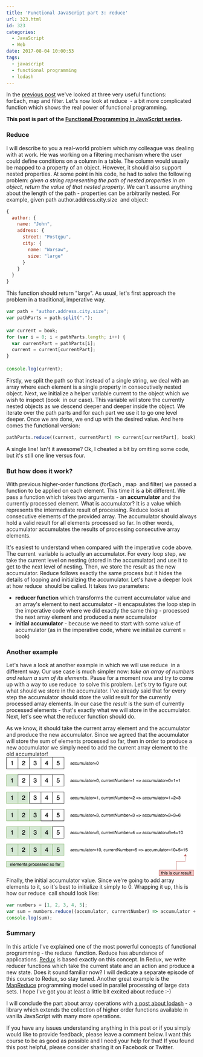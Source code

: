 ```yaml
---
title: 'Functional JavaScript part 3: reduce'
url: 323.html
id: 323
categories:
  - JavaScript
  - Web
date: 2017-08-04 10:00:53
tags:
  - javascript
  - functional programming
  - lodash
---
```


In the [previous post](http://codewithstyle.info/functional-javascript-part-2-array-operations/) we've looked at three very useful functions: forEach, map and filter. Let's now look at reduce  \- a bit more complicated function which shows the real power of functional programming. 

**This post is part of the [Functional Programming in JavaScript series](https://codewithstyle.info/functional-programming-javascript-plain-words/).**

### Reduce

I will describe to you a real-world problem which my colleague was dealing with at work. He was working on a filtering mechanism where the user could define conditions on a column in a table. The column would usually be mapped to a property of an object. However, it should also support nested properties. At some point in his code, he had to solve the following problem: _given a string representing the path of nested properties in an object, return the value of that nested property_. We can't assume anything about the length of the path - properties can be arbitrarily nested. For example, given path author.address.city.size  and object:

```javascript
{
  author: {
    name: "John",
    address: {
      street: "Postępu",
      city: {
        name: "Warsaw",
        size: "large"
      }
    }
  }
}
```

This function should return "large". As usual, let's first approach the problem in a traditional, imperative way.

```javascript
var path = "author.address.city.size";
var pathParts = path.split(".");

var current = book;
for (var i = 0; i < pathParts.length; i++) {
  var currentPart = pathParts[i];
  current = current[currentPart];
}

console.log(current);
```

Firstly, we split the path so that instead of a single string, we deal with an array where each element is a single property in consecutively nested object. Next, we initialize a helper variable current to the object which we wish to inspect (book  in our case). This variable will store the currently nested objects as we descend deeper and deeper inside the object. We iterate over the path parts and for each part we use it to go one level deeper. Once we are done, we end up with the desired value. And here comes the functional version:

```javascript
pathParts.reduce((current, currentPart) => current[currentPart], book);
```

A single line! Isn't it awesome? Ok, I cheated a bit by omitting some code, but it's still one line versus four.

### But how does it work?

With previous higher-order functions (forEach , map  and filter) we passed a function to be applied on each element. This time it is a bit different. We pass a function which takes two arguments - an **accumulator** and the currently processed element. What is accumulator? It is a value which represents the intermediate result of processing. Reduce looks at consecutive elements of the provided array. The accumulator should always hold a valid result for all elements processed so far. In other words, accumulator accumulates the results of processing consecutive array elements. 

It's easiest to understand when compared with the imperative code above. The current  variable is actually an accumulator. For every loop step, we take the current level on nesting (stored in the accumulator) and use it to get to the next level of nesting. Then, we store the result as the new accumulator. Reduce follows exactly the same process but it hides the details of looping and initializing the accumulator. Let's have a deeper look at how reduce  should be called. It takes two parameters:

*   **reducer function** which transforms the current accumulator value and an array's element to next accumulator - it encapsulates the loop step in the imperative code where we did exactly the same thing - processed the next array element and produced a new accumulator
*   **initial accumulator** \- because we need to start with some value of accumulator (as in the imperative code, where we initialize current = book)

### Another example

Let's have a look at another example in which we will use reduce  in a different way. Our use case is much simpler now: _take an array of numbers and return a sum of its elements_. Pause for a moment now and try to come up with a way to use reduce  to solve this problem. Let's try to figure out what should we store in the accumulator. I've already said that for every step the accumulator should store the valid result for the currently processed array elements. In our case the _result_ is the sum of currently processed elements - that's exactly what we will store in the accumulator. Next, let's see what the reducer function should do. 

As we know, it should take the current array element and the accumulator and produce the new accumulator. Since we agreed that the accumulator will store the sum of elements processed so far, then in order to produce a new accumulator we simply need to add the current array element to the old accumulator! ![](/images/2017/08/reduce-explained.png "reduce explained") Finally, the initial accumulator value. Since we're going to add array elements to it, so it's best to initialize it simply to 0. Wrapping it up, this is how our reduce  call should look like:

```javascript
var numbers = [1, 2, 3, 4, 5];
var sum = numbers.reduce((accumulator, currentNumber) => accumulator + currentNumber);
console.log(sum);
```

### Summary

In this article I've explained one of the most powerful concepts of functional programming - the reduce  function. Reduce has abundance of applications. [Redux](http://redux.js.org/docs/introduction/) is based exactly on this concept. In Redux, we write reducer functions which take the current state and an action and produce a new state. Does it sound familiar now? I will dedicate a separate episode of this course to Redux, so stay tuned. Another great example is the [MapReduce](https://en.wikipedia.org/wiki/MapReduce) programming model used in parallel processing of large data sets. I hope I've got you at least a little bit excited about reduce :-) 

I will conclude the part about array operations with [a post about lodash](https://codewithstyle.info/functional-javascript-part-4-lodash/) \- a library which extends the collection of higher order functions available in vanilla JavaScript with many more operations.

If you have any issues understanding anything in this post or if you simply would like to provide feedback, please leave a comment below. I want this course to be as good as possible and I need your help for that! If you found this post helpful, please consider sharing it on Facebook or Twitter.